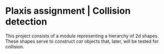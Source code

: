 # Plaxis assignment | Collision detection

This project consists of a module representing a hierarchy of 2d shapes. 
These shapes serve to construct _car_ objects that, later, will be tested for collision. 
